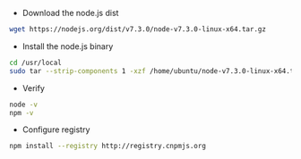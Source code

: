 + Download the node.js dist

```bash
wget https://nodejs.org/dist/v7.3.0/node-v7.3.0-linux-x64.tar.gz
```

+ Install the node.js binary

```bash
cd /usr/local
sudo tar --strip-components 1 -xzf /home/ubuntu/node-v7.3.0-linux-x64.tar.gz
```

+ Verify

```bash
node -v
npm -v
```

+ Configure registry

```bash
npm install --registry http://registry.cnpmjs.org
```
